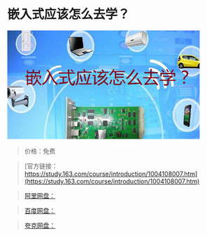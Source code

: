 # 嵌入式应该怎么去学？

![img](../../../assets/study163/free/AB1AD527503683054DA8AF21193EE1E6.jpg)

> 价格：免费

> [官方链接：https://study.163.com/course/introduction/1004108007.htm](https://study.163.com/course/introduction/1004108007.htm)

> [阿里网盘：]()

> [百度网盘：]()

> [夸克网盘：]()
